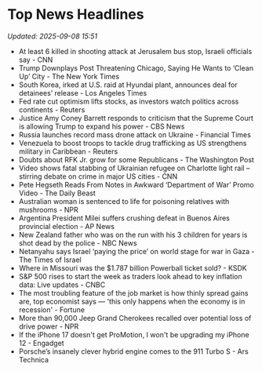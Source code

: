 # Top News Headlines

_Updated: 2025-09-08 15:51_

- At least 6 killed in shooting attack at Jerusalem bus stop, Israeli officials say - CNN
- Trump Downplays Post Threatening Chicago, Saying He Wants to ‘Clean Up’ City - The New York Times
- South Korea, irked at U.S. raid at Hyundai plant, announces deal for detainees’ release - Los Angeles Times
- Fed rate cut optimism lifts stocks, as investors watch politics across continents - Reuters
- Justice Amy Coney Barrett responds to criticism that the Supreme Court is allowing Trump to expand his power - CBS News
- Russia launches record mass drone attack on Ukraine - Financial Times
- Venezuela to boost troops to tackle drug trafficking as US strengthens military in Caribbean - Reuters
- Doubts about RFK Jr. grow for some Republicans - The Washington Post
- Video shows fatal stabbing of Ukrainian refugee on Charlotte light rail – stirring debate on crime in major US cities - CNN
- Pete Hegseth Reads From Notes in Awkward ‘Department of War’ Promo Video - The Daily Beast
- Australian woman is sentenced to life for poisoning relatives with mushrooms - NPR
- Argentina President Milei suffers crushing defeat in Buenos Aires provincial election - AP News
- New Zealand father who was on the run with his 3 children for years is shot dead by the police - NBC News
- Netanyahu says Israel ‘paying the price’ on world stage for war in Gaza - The Times of Israel
- Where in Missouri was the $1.787 billion Powerball ticket sold? - KSDK
- S&P 500 rises to start the week as traders look ahead to key inflation data: Live updates - CNBC
- The most troubling feature of the job market is how thinly spread gains are, top economist says — 'this only happens when the economy is in recession' - Fortune
- More than 90,000 Jeep Grand Cherokees recalled over potential loss of drive power - NPR
- If the iPhone 17 doesn't get ProMotion, I won't be upgrading my iPhone 12 - Engadget
- Porsche’s insanely clever hybrid engine comes to the 911 Turbo S - Ars Technica